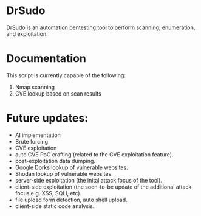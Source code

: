 # DrSudo
DrSudo is an automation pentesting tool to perform scanning, enumeration, and exploitation.



# Documentation

This script is currently capable of the following:

1. Nmap scanning
2. CVE lookup based on scan results


# Future updates:
- AI implementation
- Brute forcing
- CVE exploitation
- auto CVE PoC crafting (related to the CVE exploitation feature).
- post-exploitation data dumping.
- Google Dorks lookup of vulnerable websites.
- Shodan lookup of vulnerable websites.
- server-side exploitation (the inital attack focus of the tool).
- client-side exploitation (the soon-to-be update of the additional attack focus e.g. XSS, SQLI, etc).
- file upload form detection, auto shell upload.
- client-side static code analysis.

